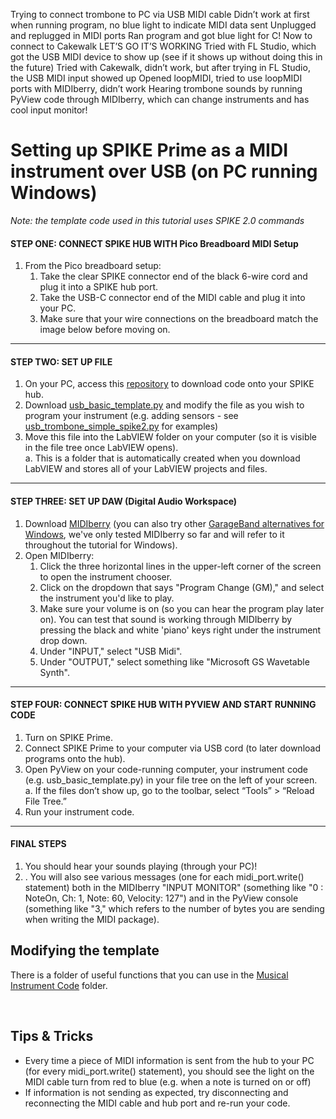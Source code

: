 
Trying to connect trombone to PC via USB MIDI cable
Didn’t work at first when running program, no blue light to indicate MIDI data sent
Unplugged and replugged in MIDI ports
Ran program and got blue light for C! Now to connect to Cakewalk
LET’S GO IT’S WORKING
Tried with FL Studio, which got the USB MIDI device to show up (see if it shows up without doing this in the future)
Tried with Cakewalk, didn’t work, but after trying in FL Studio, the USB MIDI input showed up
Opened loopMIDI, tried to use loopMIDI ports with MIDIberry, didn’t work
Hearing trombone sounds by running PyView code through MIDIberry, which can change instruments and has cool input monitor!

# Setting up SPIKE Prime as a MIDI instrument over **USB** (on PC running Windows)

*Note: the template code used in this tutorial uses SPIKE 2.0 commands*

#### STEP ONE: CONNECT SPIKE HUB WITH Pico Breadboard MIDI Setup

1. From the Pico breadboard setup:
	1. Take the clear SPIKE connector end of the black 6-wire cord and plug it into a SPIKE hub port.
	2. Take the USB-C connector end of the MIDI cable and plug it into your PC.
	3. Make sure that your wire connections on the breadboard match the image below before moving on.
[](https://github.com/ceeoinnovations/musicalInstruments/blob/main/Setting%20Up%20MIDI/BLE%20MIDI/assets/MIDI%20USB%20SetUp.jpg)
<hr>

#### STEP TWO: SET UP FILE
1. On your PC, access this [repository](https://github.com/ceeoinnovations/musicalInstruments/tree/main/Setting%20Up%20MIDI/USB%20MIDI) to download code onto your SPIKE hub.
2. Download [usb_basic_template.py](https://github.com/ceeoinnovations/musicalInstruments/blob/main/Setting%20Up%20MIDI/USB%20MIDI/usb_basic_template.py) and modify the file as you wish to program your instrument (e.g. adding sensors - see [usb_trombone_simple_spike2.py](https://github.com/ceeoinnovations/musicalInstruments/blob/main/Musical%20Instrument%20Code/USB/usb_trombone_simple_spike2.py) for examples)  
3. Move this file into the LabVIEW folder on your computer (so it is visible in the file tree once LabVIEW opens).  
    a. This is a folder that is automatically created when you download LabVIEW and stores all of your LabVIEW projects and files.
<hr>

#### STEP THREE: SET UP DAW (Digital Audio Workspace)
1. Download [MIDIberry](https://apps.microsoft.com/store/detail/midiberry/9N39720H2M05?hl=en-us&gl=US) (you can also try other [GarageBand alternatives for Windows](https://www.musicianwave.com/free-garageband-alternatives-for-windows/), we've only tested MIDIberry so far and will refer to it throughout the tutorial for Windows).
2. Open MIDIberry:
	1. Click the three horizontal lines in the upper-left corner of the screen to open the instrument chooser.
	2. Click on the dropdown that says "Program Change (GM)," and select the instrument you'd like to play.
	3. Make sure your volume is on (so you can hear the program play later on). You can test that sound is working through MIDIberry by pressing the black and white 'piano' keys right under the instrument drop down.
	4. Under "INPUT," select "USB Midi".
	5. Under "OUTPUT," select something like "Microsoft GS Wavetable Synth".
[](https://github.com/ceeoinnovations/musicalInstruments/blob/main/Setting%20Up%20MIDI/BLE%20MIDI/assets/MIDIBerry%20Set-Up.png)
<hr>

#### STEP FOUR: CONNECT SPIKE HUB WITH PYVIEW AND START RUNNING CODE

1. Turn on SPIKE Prime. 
2. Connect SPIKE Prime to your computer via USB cord (to later download programs onto the hub). 
3. Open PyView on your code-running computer, your instrument code (e.g. usb_basic_template.py) in your file tree on the left of your screen.  
    a. If the files don’t show up, go to the toolbar, select “Tools” > “Reload File Tree.” 
4. Run your instrument code.

<hr>

#### FINAL STEPS

1. You should hear your sounds playing (through your PC)!
2. . You will also see various messages (one for each midi_port.write() statement) both in the MIDIberry "INPUT MONITOR" (something like "0 : NoteOn, Ch: 1, Note: 60, Velocity: 127") and in the PyView console (something like "3," which refers to the number of bytes you are sending when writing the MIDI package).  

## Modifying the template

There is a folder of useful functions that you can use in the [Musical Instrument Code](https://github.com/ceeoinnovations/musicalInstruments/tree/main/Musical%20Instrument%20Code/Useful%20Functions%20-%20SPIKE%203.0%20%5Bcolor%20%26%20distance%20calibration%2C%20and%20MIDI%5D) folder. 

<br>

## Tips & Tricks
* Every time a piece of MIDI information is sent from the hub to your PC (for every midi_port.write() statement), you should see the light on the MIDI cable turn from red to blue (e.g. when a note is turned on or off)
* If information is not sending as expected, try disconnecting and reconnecting the MIDI cable and hub port and re-run your code.